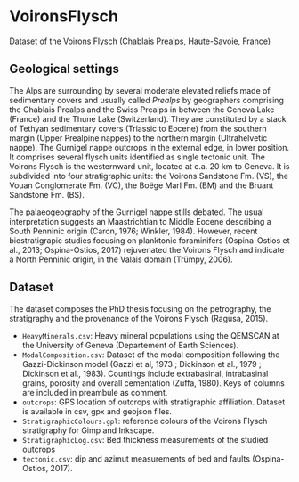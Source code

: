 # VoironsFlysch

Dataset of the Voirons Flysch (Chablais Prealps, Haute-Savoie, France)

## Geological settings

The Alps are surrounding by several moderate elevated reliefs made of sedimentary covers and usually called *Prealps* by geographers comprising the Chablais Prealps and the Swiss Prealps in between the Geneva Lake (France) and the Thune Lake (Switzerland). They are constituted by a stack of Tethyan sedimentary covers (Triassic to Eocene) from the southern margin (Upper Prealpine nappes) to the northern margin (Ultrahelvetic nappe).
The Gurnigel nappe outcrops in the external edge, in lower position. It comprises several flysch units identified as single tectonic unit. The Voirons Flysch is the westernward unit, located at c.a. 20 km to Geneva. It is subdivided into four stratigraphic units: the Voirons Sandstone Fm. (VS), the Vouan Conglomerate Fm. (VC), the Boëge Marl Fm. (BM) and the Bruant Sandstone Fm. (BS).

The palaeogeography of the Gurnigel nappe stills debated. The usual interpretation suggests an Maastrichtian to Middle Eocene describing a South Penninic origin (Caron, 1976; Winkler, 1984). However, recent biostratigrapic studies focusing on planktonic foraminifers (Ospina-Ostios et al., 2013; Ospina-Ostios, 2017) rejuvenated the Voirons Flysch and indicate a North Penninic origin, in the Valais domain (Trümpy, 2006).

## Dataset

The dataset composes the PhD thesis focusing on the petrography, the stratigraphy and the provenance of the Voirons Flysch (Ragusa, 2015).

+ `HeavyMinerals.csv`: Heavy mineral populations using the QEMSCAN at the University of Geneva (Departement of Earth Sciences).
+ `ModalComposition.csv`: Dataset of the modal composition following the Gazzi-Dickinson model (Gazzi et al, 1973 ; Dickinson et al., 1979 ; Dickinson et al., 1983). Countings include extrabasinal, intrabasinal grains, porosity and overall cementation (Zuffa, 1980). Keys of columns are included in preambule as comment.
+ `outcrops`: GPS location of outcrops with stratigraphic affiliation. Dataset is available in csv, gpx and geojson files.
+ `StratigraphicColours.gpl`: reference colours of the Voirons Flysch stratigraphy for Gimp and Inkscape.
+ `StratigraphicLog.csv`: Bed thickness measurements of the studied outcrops
+ `tectonic.csv`: dip and azimut measurements of bed and faults (Ospina-Ostios, 2017).
